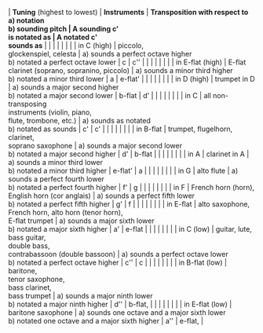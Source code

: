 | **Tuning** (highest to lowest) | **Instruments** | **Transposition with respect to  
a) notation  
b) sounding pitch **|** A sounding c'  
is notated as **|** A notated c'  
sounds as** | |   |   |   |   |   | | in C (high) | piccolo,  
glockenspiel, celesta | a) sounds a perfect octave higher  
b) notated a perfect octave lower | c | c'' | |   |   |   |   |   | | in E-flat (high) | E-flat clarinet (soprano, sopranino, piccolo) | a) sounds a minor third higher  
b) notated a minor third lower | a | e-flat' | |   |   |   |   |   | | in D (high) | trumpet in D | a) sounds a major second higher  
b) notated a major second lower | b-flat | d' | |   |   |   |   |   | | in C | all non-  
transposing  
instruments (violin, piano,  
flute, trombone, etc.) | a) sounds as notated  
b) notated as sounds | c' | c' | |   |   |   |   |   | | in B-flat | trumpet, flugelhorn,  
clarinet,  
soprano saxophone | a) sounds a major second lower  
b) notated a major second higher | d' | b-flat | |   |   |   |   |   | | in A | clarinet in A | a) sounds a minor third lower  
b) notated a minor third higher | e-flat' | a | |   |   |   |   |   | | in G | alto flute | a) sounds a perfect fourth lower  
b) notated a perfect fourth higher | f' | g | |   |   |   |   |   | | in F | French horn (horn),  
English horn (cor anglais) | a) sounds a perfect fifth lower  
b) notated a perfect fifth higher | g' | f | |   |   |   |   |   | | in E-flat | alto saxophone,  
French horn, alto horn (tenor horn),  
E-flat trumpet | a) sounds a major sixth lower  
b) notated a major sixth higher | a' | e-flat | |   |   |   |   |   | | in C (low) | guitar, lute,  
bass guitar,  
double bass,  
contrabassoon (double bassoon) | a) sounds a perfect octave lower  
b) notated a perfect octave higher | c'' | c | |   |   |   |   |   | | in B-flat (low) | baritone,  
tenor saxophone,  
bass clarinet,  
bass trumpet | a) sounds a major ninth lower  
b) notated a major ninth higher | d'' | b-flat, | |   |   |   |   |   | | in E-flat (low) | baritone saxophone | a) sounds one octave and a major sixth lower  
b) notated one octave and a major sixth higher | a'' | e-flat, |